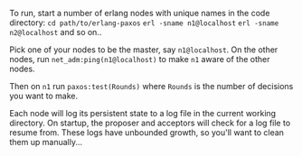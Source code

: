 To run, start a number of erlang nodes with unique names in the code directory:
   ```cd path/to/erlang-paxos```
   ```erl -sname n1@localhost```
   ```erl -sname n2@localhost```
and so on..

Pick one of your nodes to be the master, say ```n1@localhost```.
On the other nodes, run ```net_adm:ping(n1@localhost)``` to make
```n1``` aware of the other nodes.

Then on ```n1``` run ```paxos:test(Rounds)``` where ```Rounds``` is
the number of decisions you want to make.

Each node will log its persistent state to a log file in the current
working directory. On startup, the proposer and acceptors will check
for a log file to resume from. These logs have unbounded growth, so
you'll want to clean them up manually...

